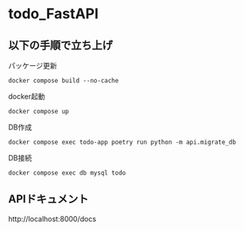 # todo_FastAPI
## 以下の手順で立ち上げ
パッケージ更新
```
docker compose build --no-cache
```
docker起動
```
docker compose up
```
DB作成
```
docker compose exec todo-app poetry run python -m api.migrate_db
```
DB接続
```
docker compose exec db mysql todo
```

## APIドキュメント
http://localhost:8000/docs

